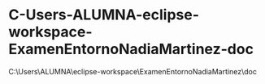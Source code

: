 # C-Users-ALUMNA-eclipse-workspace-ExamenEntornoNadiaMartinez-doc
C:\Users\ALUMNA\eclipse-workspace\ExamenEntornoNadiaMartinez\doc
